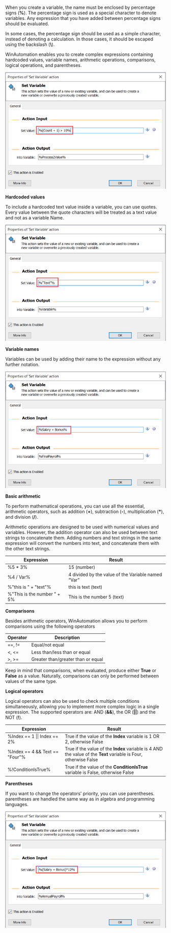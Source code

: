 When you create a variable, the name must be enclosed by percentage signs (**%**). The percentage sign is used as a special character to denote variables. Any expression that you have added between percentage signs should be evaluated.

In some cases, the percentage sign should be used as a simple character, instead of denoting a calculation. In those cases, it should be escaped using the backslash (**\\**).

WinAutomation enables you to create complex expressions containing hardcoded values, variable names, arithmetic operations, comparisons, logical operations, and parentheses.

![The populated Set Value field in the Set Variable action's properties dialog.](..\media\set-variable-action-properties-expression.png)

**Hardcoded values**

To include a hardcoded text value inside a variable, you can use quotes. Every value between the quote characters will be treated as a text value and not as a variable Name.

![The populated Set Value field in the Set Variable action's properties dialog.](..\media\set-variable-action-properties-hardcoded-values.png)

**Variable names**

Variables can be used by adding their name to the expression without any further notation.

![The populated Set Value field in the Set Variable action's properties dialog.](..\media\set-variable-action-properties-variable-names.png)

**Basic arithmetic**

To perform mathematical operations, you can use all the essential, arithmetic operators, such as addition (**+**), subtraction (**-**), multiplication (**\***), and division (**/**).

Arithmetic operations are designed to be used with numerical values and variables. However, the addition operator can also be used between text strings to concatenate them. Adding numbers and text strings in the same expression will convert the numbers into text, and concatenate them with the other text strings.

| Expression                  | Result                                              |
|-----------------------------|-----------------------------------------------------|
| %5 * 3%                     | 15 (number)                                         |
| %4 / Var%                   | 4 divided by the value of the Variable named “Var”  |
| %"this is " + "text"%       | this is text (text)                                 |
| %"This is the number " + 5% | This is the number 5 (text)                         |

**Comparisons**

Besides arithmetic operators, WinAutomation allows you to perform comparisons using the following operators

| Operator | Description                        |
|--------- |------------------------------------|
| ==, !=   | Equal/not equal                    |
| <, <=    | Less than/less than or equal       |
| >, >=    | Greater than/greater than or equal |

Keep in mind that comparisons, when evaluated, produce either **True** or **False** as a value. Naturally, comparisons can only be performed between values of the same type.

**Logical operators**

Logical operators can also be used to check multiple conditions simultaneously, allowing you to implement more complex logic in a single expression. The supported operators are: AND (**&&**), the OR (**||**) and the NOT (**!**). 

| Expression                     | Result                                                                                      |
|--------------------------------|---------------------------------------------------------------------------------------------|
| %Index == 1 \|\| Index == 2%     | True if the value of the **Index** variable is 1 OR 2, otherwise False                          |
| %Index == 4 && Text == "Four"% | True if the value of the **Index** variable is 4 AND the value of the **Text** variable is Four, otherwise False |
| %!ConditionIsTrue%             | True if the value of the **ConditionIsTrue** variable is False, otherwise False                 |

**Parentheses**

If you want to change the operators' priority, you can use parentheses. parentheses are handled the same way as in algebra and programming languages.

![The populated Set Value field in the Set Variable action's properties dialog.](..\media\set-variable-action-properties-parenthesses.png)